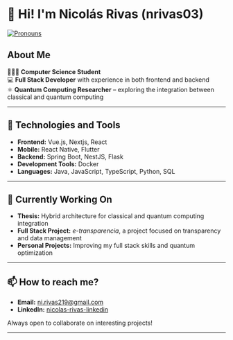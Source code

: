 # 👋 Hi! I'm Nicolás Rivas (nrivas03)  
[![Pronouns](https://img.shields.io/badge/Pronouns-he%2Fhim-blue)](https://www.mypronouns.org/he-him)

## About Me

👨🏻‍🎓 **Computer Science Student**  
💻 **Full Stack Developer** with experience in both frontend and backend  
⚛️ **Quantum Computing Researcher** – exploring the integration between classical and quantum computing

---

## 🚀 Technologies and Tools

- **Frontend:** Vue.js, Nextjs, React
- **Mobile:** React Native, Flutter
- **Backend:** Spring Boot, NestJS, Flask
- **Development Tools:** Docker
- **Languages:** Java, JavaScript, TypeScript, Python, SQL

---

## 🌱 Currently Working On

- **Thesis:** Hybrid architecture for classical and quantum computing integration
- **Full Stack Project:** *e-transparencia*, a project focused on transparency and data management  
- **Personal Projects:** Improving my full stack skills and quantum optimization

---

## 📫 How to reach me?

- **Email:** [ni.rivas219@gmail.com](mailto:ni.rivas219@gmail.com)
- **LinkedIn:** [nicolas-rivas-linkedin](https://www.linkedin.com/in/nicolás-ignacio-rivas-sagredo-b303282b2)

Always open to collaborate on interesting projects!

---
